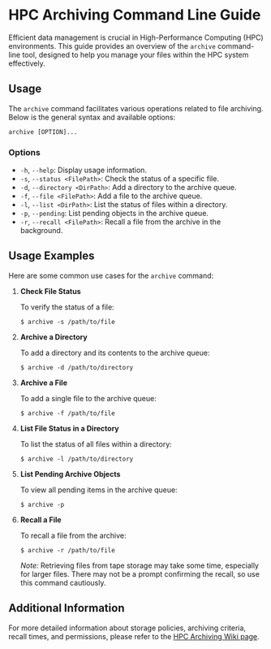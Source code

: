 # HPC Archiving Command Line Guide

Efficient data management is crucial in High-Performance Computing (HPC) environments. This guide provides an overview of the `archive` command-line tool, designed to help you manage your files within the HPC system effectively.

## Usage

The `archive` command facilitates various operations related to file archiving. Below is the general syntax and available options:

`archive [OPTION]...`

### Options

- `-h`, `--help`: Display usage information.
- `-s`, `--status <FilePath>`: Check the status of a specific file.
- `-d`, `--directory <DirPath>`: Add a directory to the archive queue.
- `-f`, `--file <FilePath>`: Add a file to the archive queue.
- `-l`, `--list <DirPath>`: List the status of files within a directory.
- `-p`, `--pending`: List pending objects in the archive queue.
- `-r`, `--recall <FilePath>`: Recall a file from the archive in the background.

## Usage Examples

Here are some common use cases for the `archive` command:

1. **Check File Status**

   To verify the status of a file:

   `$ archive -s /path/to/file`

2. **Archive a Directory**

   To add a directory and its contents to the archive queue:

   `$ archive -d /path/to/directory`

3. **Archive a File**

   To add a single file to the archive queue:

   `$ archive -f /path/to/file`

4. **List File Status in a Directory**

   To list the status of all files within a directory:

   `$ archive -l /path/to/directory`

5. **List Pending Archive Objects**

   To view all pending items in the archive queue:

   `$ archive -p`

6. **Recall a File**

   To recall a file from the archive:

   `$ archive -r /path/to/file`

   *Note:* Retrieving files from tape storage may take some time, especially for larger files. There may not be a prompt confirming the recall, so use this command cautiously.

## Additional Information

For more detailed information about storage policies, archiving criteria, recall times, and permissions, please refer to the [HPC Archiving Wiki page](https://github.com/ruggleslab/.github/wiki/HPC‐archiving).
